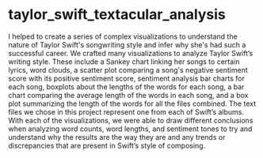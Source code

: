 # taylor_swift_textacular_analysis

I helped to create a series of complex visualizations to understand the nature of Taylor Swift's songwriting style and infer why she's had such a successful career. We crafted many visualizations to analyze Taylor Swift’s writing style. These include a Sankey chart linking her songs to certain lyrics, word clouds, a scatter plot comparing a song's negative sentiment score with its positive sentiment score, sentiment analysis bar charts for each song, boxplots about the lengths of the words for each song, a bar chart comparing the average length of the words in each song, and a box plot summarizing the length of the words for all the files combined.  The text files we chose in this project represent one from each of Swift’s albums. With each of the visualizations, we were able to draw different conclusions when analyzing word counts, word lengths, and sentiment tones to try and understand why the results are the way they are and any trends or discrepancies that are present in Swift’s style of composing.
